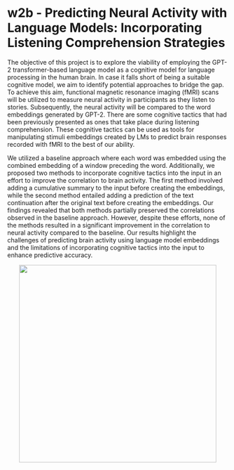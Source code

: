 # w2b - Predicting Neural Activity with Language Models: Incorporating Listening Comprehension Strategies

The objective of this project is to explore the viability of employing the GPT-2 transformer-based
language model as a cognitive model for language processing in the human brain. In case it falls short
of being a suitable cognitive model, we aim to identify potential approaches to bridge the gap. To
achieve this aim, functional magnetic resonance imaging (fMRI) scans will be utilized to measure neural
activity in participants as they listen to stories. Subsequently, the neural activity will be compared to
the word embeddings generated by GPT-2.
There are some cognitive tactics that had been previously presented as ones that take place during
listening comprehension. These cognitive tactics can be used as tools for manipulating stimuli
embeddings created by LMs to predict brain responses recorded with fMRI to the best
of our ability.

We utilized
a baseline approach where each word was embedded using the combined embedding of a window
preceding the word. Additionally, we proposed two methods to incorporate cognitive tactics into the
input in an effort to improve the correlation to brain activity. The first method involved adding a
cumulative summary to the input before creating the embeddings, while the second method entailed
adding a prediction of the text continuation after the original text before creating the embeddings.
Our findings revealed that both methods partially preserved the correlations observed in the baseline approach. However, despite these efforts, none of the methods resulted in a significant improvement
in the correlation to neural activity compared to the baseline. Our results highlight the challenges of
predicting brain activity using language model embeddings and the limitations of incorporating cognitive tactics into the input to enhance predictive accuracy.

<p align="center">
	<img src="https://user-images.githubusercontent.com/81311717/231746124-084ae71d-b818-407a-a335-46eea15a119b.png" width="450">
</p>

